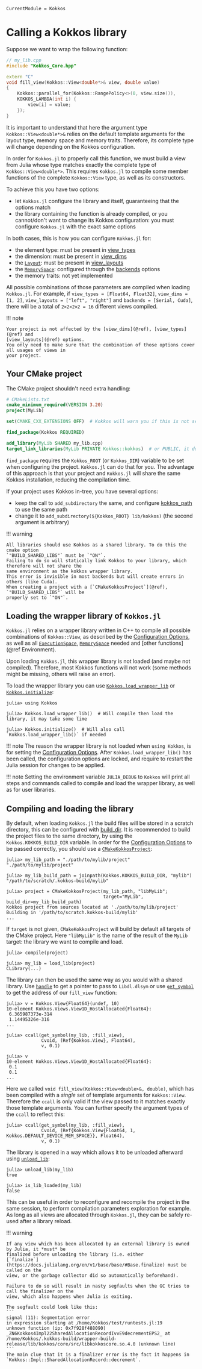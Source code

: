 ```@meta
CurrentModule = Kokkos
```

# Calling a Kokkos library


Suppose we want to wrap the following function:

```c++
// my_lib.cpp
#include "Kokkos_Core.hpp"

extern "C"
void fill_view(Kokkos::View<double*>& view, double value)
{
    Kokkos::parallel_for(Kokkos::RangePolicy<>(0, view.size()),
    KOKKOS_LAMBDA(int i) {
        view[i] = value;
    });
}
```

It is important to understand that here the argument type `Kokkos::View<double*>&` relies on the
default template arguments for the layout type, memory space and memory traits.
Therefore, its complete type will change depending on the Kokkos configuration.

In order for `Kokkos.jl` to properly call this function, we must build a view from Julia whose type
matches exactly the complete type of `Kokkos::View<double*>`.
This requires `Kokkos.jl` to compile some member functions of the complete `Kokkos::View` type, as
well as its constructors.

To achieve this you have two options:
 - let `Kokkos.jl` configure the library and itself, guaranteeing that the options match
 - the library containing the function is already compiled, or you cannot/don't want to change its
   Kokkos configuration: you must configure `Kokkos.jl` with the exact same options

In both cases, this is how you can configure `Kokkos.jl` for:
 - the element type: must be present in [view_types](@ref)
 - the dimension: must be present in [view_dims](@ref)
 - the [`Layout`](@ref): must be present in [view_layouts](@ref)
 - the [`MemorySpace`](@ref): configured through the [backends](@ref) options
 - the memory traits: not yet implemented

All possible combinations of those parameters are compiled when loading `Kokkos.jl`.
For example, if `view_types = [Float64, Float32]`, `view_dims = [1, 2]`,
`view_layouts = ["left", "right"]` and `backends = [Serial, Cuda]`, there will be a total of
`2×2×2×2 = 16` different views compiled.

!!! note

    Your project is not affected by the [view_dims](@ref), [view_types](@ref) and
    [view_layouts](@ref) options.
    You only need to make sure that the combination of those options cover all usages of views in
    your project.


## Your CMake project

The CMake project shouldn't need extra handling:

```cmake
# CMakeLists.txt
cmake_minimum_required(VERSION 3.20)
project(MyLib)

set(CMAKE_CXX_EXTENSIONS OFF)  # Kokkos will warn you if this is not set to OFF

find_package(Kokkos REQUIRED)

add_library(MyLib SHARED my_lib.cpp)
target_link_libraries(MyLib PRIVATE Kokkos::kokkos)  # or PUBLIC, it doesn't matter
```

`find_package` requires the `Kokkos_ROOT` (or `Kokkos_DIR`) variable to be set when configuring the
project. `Kokkos.jl` can do that for you.
The advantage of this approach is that your project and `Kokkos.jl` will share the same Kokkos
installation, reducing the compilation time.

If your project uses Kokkos in-tree, you have several options: 
 - keep the call to `add_subdirectory` the same, and configure [kokkos_path](@ref) to use the same
   path
 - change it to `add_subdirectory(${Kokkos_ROOT} lib/kokkos)` (the second argument is arbitrary)


!!! warning

    All libraries should use Kokkos as a shared library. To do this the cmake option
    `"BUILD_SHARED_LIBS"` must be `"ON"`.
    Failing to do so will statically link Kokkos to your library, which therefore will not share the
    same environment as the kokkos wrapper library.
    This error is invisible in most backends but will create errors in others (like Cuda).
    When creating a project with a [`CMakeKokkosProject`](@ref), `"BUILD_SHARED_LIBS"` will be
    properly set to `"ON"`.


## Loading the wrapper library of `Kokkos.jl`

`Kokkos.jl` relies on a wrapper library written in C++ to compile all possible combinations of
`Kokkos::View`, as described by the [Configuration Options](@ref), as well as all
[`ExecutionSpace`](@ref), [`MemorySpace`](@ref) needed and [other functions](@ref Environment).

Upon loading `Kokkos.jl`, this wrapper library is not loaded (and maybe not compiled).
Therefore, most Kokkos functions will not work (some methods might be missing, others will raise an
error).

To load the wrapper library you can use [`Kokkos.load_wrapper_lib`](@ref) or
[`Kokkos.initialize`](@ref):

```julia-repl
julia> using Kokkos

julia> Kokkos.load_wrapper_lib()  # Will compile then load the library, it may take some time

julia> Kokkos.initialize()  # Will also call `Kokkos.load_wrapper_lib()` if needed

```

!!! note
    The reason the wrapper library is not loaded when `using Kokkos`, is for setting the
    [Configuration Options](@ref).
    After `Kokkos.load_wrapper_lib()` has been called, the configuration options are locked, and
    require to restart the Julia session for changes to be applied.

!!! note
    Setting the environment variable `JULIA_DEBUG` to `Kokkos` will print all steps and commands
    called to compile and load the wrapper library, as well as for user libraries.


## Compiling and loading the library

By default, when loading `Kokkos.jl` the build files will be stored in a scratch directory, this can
be configured with [build_dir](@ref).
It is recommended to build the project files to the same directory, by using the
`Kokkos.KOKKOS_BUILD_DIR` variable.
In order for the [Configuration Options](@ref) to be passed correctly, you should use a
[`CMakeKokkosProject`](@ref):

```julia-repl
julia> my_lib_path = "./path/to/mylib/project"
"./path/to/mylib/project"

julia> my_lib_build_path = joinpath(Kokkos.KOKKOS_BUILD_DIR, "mylib")
"/path/to/scratch/.kokkos-build/mylib"

julia> project = CMakeKokkosProject(my_lib_path, "libMyLib";
                                    target="MyLib", build_dir=my_lib_build_path)
Kokkos project from sources located at './path/to/mylib/project'
Building in '/path/to/scratch.kokkos-build/mylib'
...
```

If `target` is not given, `CMakeKokkosProject` will build by default all targets of the CMake
project.
Here `"libMyLib"` is the name of the result of the `MyLib` target: the library we want to compile
and load.

```julia-repl
julia> compile(project)

julia> my_lib = load_lib(project)
CLibrary(...)
```

The library can then be used the same way as you would with a shared library.
Use [`handle`](@ref) to get a pointer to pass to `Libdl.dlsym` or use [`get_symbol`](@ref) to get
the address of our `fill_view` function:

```julia-repl
julia> v = Kokkos.View{Float64}(undef, 10)
10-element Kokkos.Views.View1D_HostAllocated{Float64}:
 6.365987373e-314
 1.14495326e-316
...

julia> ccall(get_symbol(my_lib, :fill_view),
             Cvoid, (Ref{Kokkos.View}, Float64),
             v, 0.1)

julia> v
10-element Kokkos.Views.View1D_HostAllocated{Float64}:
 0.1
 0.1
...
```

Here we called `void fill_view(Kokkos::View<double>&, double)`, which has been compiled with a
_single_ set of template arguments for `Kokkos::View`. Therefore the `ccall` is only valid if the
view passed to it matches exactly those template arguments. You can further specify the argument
types of the `ccall` to reflect this:

```julia-repl
julia> ccall(get_symbol(my_lib, :fill_view),
             Cvoid, (Ref{Kokkos.View{Float64, 1, Kokkos.DEFAULT_DEVICE_MEM_SPACE}}, Float64),
             v, 0.1)
```

The library is opened in a way which allows it to be unloaded afterward using [`unload_lib`](@ref):

```julia-repl
julia> unload_lib(my_lib)
true

julia> is_lib_loaded(my_lib)
false
```

This can be useful in order to reconfigure and recompile the project in the same session, to perform
compilation parameters exploration for example.
As long as all views are allocated through `Kokkos.jl`, they can be safely re-used after a library
reload.

!!! warning

    If any view which has been allocated by an external library is owned by Julia, it *must* be
    finalized before unloading the library (i.e. either
    [`finalize`](https://docs.julialang.org/en/v1/base/base/#Base.finalize) must be called on the
    view, or the garbage collector did so automatically beforehand).

    Failure to do so will result in nasty segfaults when the GC tries to call the finalizer on the
    view, which also happens when Julia is exiting.

    The segfault could look like this:
    ```
    signal (11): Segmentation error
    in expression starting at /home/Kokkos/test/runtests.jl:19
    unknown function (ip: 0x7f928f488090)
    _ZN6Kokkos4Impl22SharedAllocationRecordIvvE9decrementEPS2_ at /home/Kokkos/.kokkos-build/wrapper-build-release/lib/kokkos/core/src/libkokkoscore.so.4.0 (unknown line)
    ```
    The main clue that it is a finalizer error is the fact it happens in
    `Kokkos::Impl::SharedAllocationRecord::decrement`.
